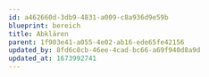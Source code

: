 ```yaml
---
id: a462660d-3db9-4831-a009-c8a936d9e59b
blueprint: bereich
title: Abklären
parent: 1f903e41-a055-4e02-ab16-ede65fe42156
updated_by: 8fd6c8cb-46ee-4cad-bc66-a69f940d8a9d
updated_at: 1673992741
---
```

